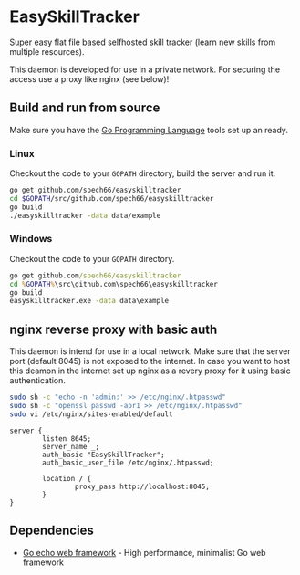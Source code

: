 # EasySkillTracker

Super easy flat file based selfhosted skill tracker (learn new skills from multiple resources).

This daemon is developed for use in a private network. For securing the access use a proxy like nginx (see below)!

## Build and run from source

Make sure you have the [Go Programming Language](https://golang.org/) tools set up an ready.

### Linux

Checkout the code to your `GOPATH` directory, build the server and run it.

```bash
go get github.com/spech66/easyskilltracker
cd $GOPATH/src/github.com/spech66/easyskilltracker
go build
./easyskilltracker -data data/example
```

### Windows

Checkout the code to your `GOPATH` directory.

```cmd
go get github.com/spech66/easyskilltracker
cd %GOPATH%\src\github.com\spech66\easyskilltracker
go build
easyskilltracker.exe -data data\example
```

## nginx reverse proxy with basic auth

This daemon is intend for use in a local network. Make sure that the server port (default 8045) is not exposed to the internet.
In case you want to host this deamon in the internet set up nginx as a revery proxy for it using basic authentication.

```bash
sudo sh -c "echo -n 'admin:' >> /etc/nginx/.htpasswd"
sudo sh -c "openssl passwd -apr1 >> /etc/nginx/.htpasswd"
sudo vi /etc/nginx/sites-enabled/default
```

```nginx
server {
        listen 8645;
        server_name _;
        auth_basic "EasySkillTracker";
        auth_basic_user_file /etc/nginx/.htpasswd;

        location / {
                proxy_pass http://localhost:8045;
        }
}
```

## Dependencies

* [Go echo web framework](github.com/labstack/echo) - High performance, minimalist Go web framework

